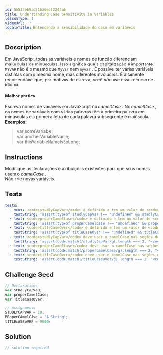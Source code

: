 ```yaml
---
id: 56533eb9ac21ba0edf2244ab
title: Understanding Case Sensitivity in Variables
lessonType: 1
videoUrl: ''
localeTitle: Entendendo a sensibilidade do caso em variáveis
---
```


## Description
<section id="description"> Em JavaScript, todas as variáveis ​​e nomes de função diferenciam maiúsculas de minúsculas. Isso significa que a capitalização é importante. <code>MYVAR</code> não é o mesmo que <code>MyVar</code> nem <code>myvar</code> . É possível ter várias variáveis ​​distintas com o mesmo nome, mas diferentes invólucros. É altamente recomendável que, por motivos de clareza, você <em>não</em> use esse recurso de idioma. <h4> Melhor pratica </h4> Escreva nomes de variáveis ​​em JavaScript no <dfn>camelCase</dfn> . No <dfn>camelCase</dfn> , os nomes de variáveis ​​com várias palavras têm a primeira palavra em minúsculas e a primeira letra de cada palavra subsequente é maiúscula. <strong>Exemplos:</strong> <blockquote> var someVariable; <br> var anotherVariableName; <br> var thisVariableNameIsSoLong; </blockquote></section>

## Instructions
<section id="instructions"> Modifique as declarações e atribuições existentes para que seus nomes usem o <dfn>camelCase</dfn> . <br> Não crie novas variáveis. </section>

## Tests
<section id='tests'>

```yml
tests:
  - text: <code>studlyCapVar</code> é definido e tem um valor de <code>10</code>
    testString: 'assert(typeof studlyCapVar !== "undefined" && studlyCapVar === 10, "<code>studlyCapVar</code> is defined and has a value of <code>10</code>");'
  - text: <code>properCamelCase</code> é definido e tem um valor de <code>&quot;A String&quot;</code>
    testString: 'assert(typeof properCamelCase !== "undefined" && properCamelCase === "A String", "<code>properCamelCase</code> is defined and has a value of <code>"A String"</code>");'
  - text: <code>titleCaseOver</code> é definido e tem um valor de <code>9000</code>
    testString: 'assert(typeof titleCaseOver !== "undefined" && titleCaseOver === 9000, "<code>titleCaseOver</code> is defined and has a value of <code>9000</code>");'
  - text: <code>studlyCapVar</code> deve usar o camelCase nas seções de declaração e atribuição.
    testString: 'assert(code.match(/studlyCapVar/g).length === 2, "<code>studlyCapVar</code> should use camelCase in both declaration and assignment sections.");'
  - text: <code>properCamelCase</code> deve usar o camelCase nas seções de declaração e atribuição.
    testString: 'assert(code.match(/properCamelCase/g).length === 2, "<code>properCamelCase</code> should use camelCase in both declaration and assignment sections.");'
  - text: <code>titleCaseOver</code> deve usar o camelCase nas seções de declaração e atribuição.
    testString: 'assert(code.match(/titleCaseOver/g).length === 2, "<code>titleCaseOver</code> should use camelCase in both declaration and assignment sections.");'

```

</section>

## Challenge Seed
<section id='challengeSeed'>

<div id='js-seed'>

```js
// Declarations
var StUdLyCapVaR;
var properCamelCase;
var TitleCaseOver;

// Assignments
STUDLYCAPVAR = 10;
PRoperCAmelCAse = "A String";
tITLEcASEoVER = 9000;

```

</div>



</section>

## Solution
<section id='solution'>

```js
// solution required
```
</section>
